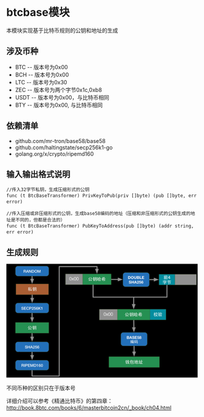 # btcbase模块

本模块实现基于比特币规则的公钥和地址的生成

## 涉及币种
- BTC -- 版本号为0x00
- BCH -- 版本号为0x00
- LTC -- 版本号为0x30
- ZEC -- 版本号为两个字节0x1c,0xb8
- USDT -- 版本号为0x00，与比特币相同
- BTY -- 版本号为0x00, 与比特币相同

## 依赖清单
- github.com/mr-tron/base58/base58
- github.com/haltingstate/secp256k1-go
- golang.org/x/crypto/ripemd160

## 输入输出格式说明
```golang
//传入32字节私钥，生成压缩形式的公钥
func (t BtcBaseTransformer) PrivKeyToPub(priv []byte) (pub []byte, err error)
```
```golang
//传入压缩或非压缩形式的公钥，生成base58编码的地址（压缩和非压缩形式的公钥生成的地址是不同的，但都是合法的）
func (t BtcBaseTransformer) PubKeyToAddress(pub []byte) (addr string, err error)
```

## 生成规则

![地址生成流程](btc_wallet_gene.png)

不同币种的区别只在于版本号

详细介绍可以参考《精通比特币》的第四章：
http://book.8btc.com/books/6/masterbitcoin2cn/_book/ch04.html

